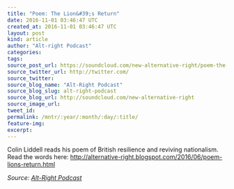```yaml
---
title: "Poem: The Lion&#39;s Return"
date: 2016-11-01 03:46:47 UTC
created_at: 2016-11-01 03:46:47 UTC
layout: post
kind: article
author: "Alt-right Podcast"
categories: 
tags: 
source_post_url: https://soundcloud.com/new-alternative-right/poem-the-lions-return
source_twitter_url: http://twitter.com/
source_twitter: 
source_blog_name: "Alt-Right Podcast"
source_blog_slug: alt-right-podcast
source_blog_url: http://soundcloud.com/new-alternative-right
source_image_url: 
tweet_id:
permalink: /mntr/:year/:month/:day/:title/
feature-img: 
excerpt:
---
```

Colin Liddell reads his poem of British resilience and reviving nationalism. Read the words here: http://alternative-right.blogspot.com/2016/06/poem-lions-return.html<div class="">
    <i>Source: <a href="http://soundcloud.com/new-alternative-right">Alt-Right Podcast</a></i>
</div>
